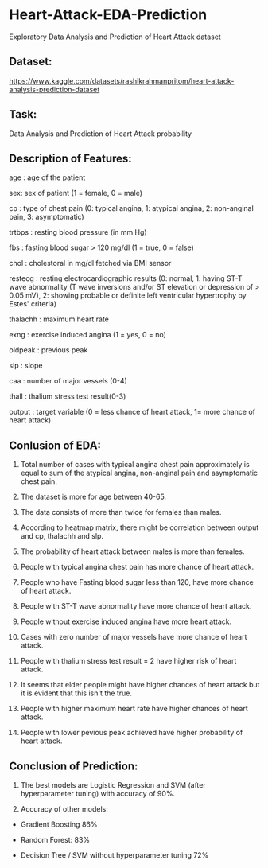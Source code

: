 # Heart-Attack-EDA-Prediction
Exploratory Data Analysis and Prediction of Heart Attack dataset


## Dataset:

https://www.kaggle.com/datasets/rashikrahmanpritom/heart-attack-analysis-prediction-dataset


## Task:
Data Analysis and Prediction of Heart Attack probability

## Description of Features:
age : age of the patient

sex: sex of patient (1 = female, 0 = male)

cp : type of chest pain (0: typical angina, 1: atypical angina, 2: non-anginal pain, 3: asymptomatic)

trtbps : resting blood pressure (in mm Hg)

fbs : fasting blood sugar > 120 mg/dl (1 = true, 0 = false)

chol : cholestoral in mg/dl fetched via BMI sensor

restecg : resting electrocardiographic results (0: normal, 1: having ST-T wave abnormality (T wave inversions and/or ST elevation or depression of > 0.05 mV), 2: showing probable or definite left ventricular hypertrophy by Estes' criteria)

thalachh : maximum heart rate

exng : exercise induced angina (1 = yes, 0 = no)

oldpeak : previous peak

slp : slope

caa : number of major vessels (0-4)

thall : thalium stress test result(0-3)

output : target variable (0 = less chance of heart attack, 1= more chance of heart attack)

## Conlusion of EDA:
1. Total number of cases with typical angina chest pain approximately is equal to sum of the atypical angina, non-anginal pain and asymptomatic chest pain.

2. The dataset is more for age between 40-65.

3. The data consists of more than twice for females than males.

4. According to heatmap matrix, there might be correlation between output and cp, thalachh and slp.

5. The probability of heart attack between males is more than females.

6. People with typical angina chest pain has more chance of heart attack.

7. People who have Fasting blood sugar less than 120, have more chance of heart attack.

8. People with ST-T wave abnormality have more chance of heart attack.

9. People without exercise induced angina have more heart attack.

10. Cases with zero number of major vessels have more chance of heart attack.

11. People with thalium stress test result = 2 have higher risk of heart attack.

12. It seems that elder people might have higher chances of heart attack but it is evident that this isn't the true.

13. People with higher maximum heart rate have higher chances of heart attack.

14. People with lower pevious peak achieved have higher probability of heart attack.

## Conclusion of Prediction:

1. The best models are Logistic Regression and SVM (after hyperparameter tuning) with accuracy of 90%.

2. Accuracy of other models:

- Gradient Boosting 86%

- Random Forest: 83%

- Decision Tree / SVM without hyperparameter tuning 72%
